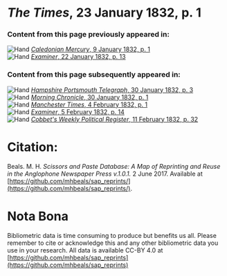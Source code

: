 # *The Times*, 23 January 1832, p. 1  
  
### Content from this page previously appeared in:  
![Hand](http://scissorsandpaste.net/wp-content/uploads/2017/06/smallhandpointer.png) [*Caledonian Mercury*, 9 January 1832, p. 1](https://mhbeals.github.io/sap_html/Caledonian-Mercury/Caledonian-Mercury-9-January-1832-p-1)  
![Hand](http://scissorsandpaste.net/wp-content/uploads/2017/06/smallhandpointer.png) [*Examiner*, 22 January 1832, p. 13](https://mhbeals.github.io/sap_html/Examiner/Examiner-22-January-1832-p-13)  
  
### Content from this page subsequently appeared in:  
![Hand](http://scissorsandpaste.net/wp-content/uploads/2017/06/smallhandpointer.png) [*Hampshire Portsmouth Telegraph*, 30 January 1832, p. 3](https://mhbeals.github.io/sap_html/Hampshire-Portsmouth-Telegraph/Hampshire-Portsmouth-Telegraph-30-January-1832-p-3)  
![Hand](http://scissorsandpaste.net/wp-content/uploads/2017/06/smallhandpointer.png) [*Morning Chronicle*, 30 January 1832, p. 1](https://mhbeals.github.io/sap_html/Morning-Chronicle/Morning-Chronicle-30-January-1832-p-1)  
![Hand](http://scissorsandpaste.net/wp-content/uploads/2017/06/smallhandpointer.png) [*Manchester Times*, 4 February 1832, p. 1](https://mhbeals.github.io/sap_html/Manchester-Times/Manchester-Times-4-February-1832-p-1)  
![Hand](http://scissorsandpaste.net/wp-content/uploads/2017/06/smallhandpointer.png) [*Examiner*, 5 February 1832, p. 14](https://mhbeals.github.io/sap_html/Examiner/Examiner-5-February-1832-p-14)  
![Hand](http://scissorsandpaste.net/wp-content/uploads/2017/06/smallhandpointer.png) [*Cobbet's Weekly Political Register*, 11 February 1832, p. 32](https://mhbeals.github.io/sap_html/Cobbet's-Weekly-Political-Register/Cobbet's-Weekly-Political-Register-11-February-1832-p-32)  


# Citation: 

Beals. M. H. *Scissors and Paste Database: A Map of Reprinting and Reuse in the Anglophone Newspaper Press v.1.0.1.* 2 June 2017. Available at [https://github.com/mhbeals/sap_reprints/](https://github.com/mhbeals/sap_reprints/). 

# Nota Bona

Bibliometric data is time consuming to produce but benefits us all. Please remember to cite or acknowledge this and any other bibliometric data you use in your research. All data is available CC-BY 4.0 at [https://github.com/mhbeals/sap_reprints](https://github.com/mhbeals/sap_reprints)